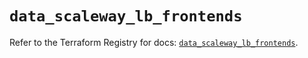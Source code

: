 # `data_scaleway_lb_frontends`

Refer to the Terraform Registry for docs: [`data_scaleway_lb_frontends`](https://registry.terraform.io/providers/scaleway/scaleway/2.49.0/docs/data-sources/lb_frontends).
